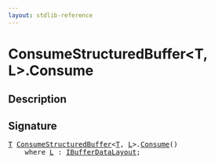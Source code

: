 ```yaml
---
layout: stdlib-reference
---
```


# ConsumeStructuredBuffer\<T, L\>\.Consume

## Description





## Signature 

<pre>
<a href="/stdlib-reference/types/consumestructuredbuffer-07h/index#typeparam-T" class="code_type">T</a> <a href="/stdlib-reference/types/consumestructuredbuffer-07h/index" class="code_type">ConsumeStructuredBuffer</a>&lt;<a href="/stdlib-reference/types/consumestructuredbuffer-07h/index#typeparam-T" class="code_type">T</a>, <a href="/stdlib-reference/types/consumestructuredbuffer-07h/index#typeparam-L" class="code_type">L</a>&gt;.<a href="/stdlib-reference/types/consumestructuredbuffer-07h/consume-0">Consume</a>()
    <span class='code_keyword'>where</span> <a href="/stdlib-reference/types/consumestructuredbuffer-07h/index#typeparam-L" class="code_type">L</a> : <a href="/stdlib-reference/interfaces/ibufferdatalayout-017b/index" class="code_type">IBufferDataLayout</a>;

</pre>

